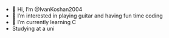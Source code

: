 - 👋 Hi, I’m @IvanKoshan2004
- 👀 I’m interested in playing guitar and having fun time coding
- 🌱 I’m currently learning C
- Studying at a uni

<!---
IvanKoshan2004/IvanKoshan2004 is a ✨ special ✨ repository because its `README.md` (this file) appears on your GitHub profile.
You can click the Preview link to take a look at your changes.
--->
